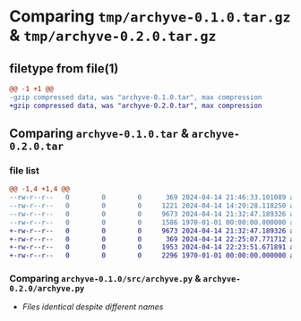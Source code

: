 # Comparing `tmp/archyve-0.1.0.tar.gz` & `tmp/archyve-0.2.0.tar.gz`

## filetype from file(1)

```diff
@@ -1 +1 @@
-gzip compressed data, was "archyve-0.1.0.tar", max compression
+gzip compressed data, was "archyve-0.2.0.tar", max compression
```

## Comparing `archyve-0.1.0.tar` & `archyve-0.2.0.tar`

### file list

```diff
@@ -1,4 +1,4 @@
--rw-r--r--   0        0        0      369 2024-04-14 21:46:33.101089 archyve-0.1.0/pyproject.toml
--rw-r--r--   0        0        0     1221 2024-04-14 14:29:28.118250 archyve-0.1.0/README.md
--rw-r--r--   0        0        0     9673 2024-04-14 21:32:47.189326 archyve-0.1.0/src/archyve.py
--rw-r--r--   0        0        0     1586 1970-01-01 00:00:00.000000 archyve-0.1.0/PKG-INFO
+-rw-r--r--   0        0        0     9673 2024-04-14 21:32:47.189326 archyve-0.2.0/archyve.py
+-rw-r--r--   0        0        0      369 2024-04-14 22:25:07.771712 archyve-0.2.0/pyproject.toml
+-rw-r--r--   0        0        0     1953 2024-04-14 22:23:51.671891 archyve-0.2.0/README.md
+-rw-r--r--   0        0        0     2296 1970-01-01 00:00:00.000000 archyve-0.2.0/PKG-INFO
```

### Comparing `archyve-0.1.0/src/archyve.py` & `archyve-0.2.0/archyve.py`

 * *Files identical despite different names*

